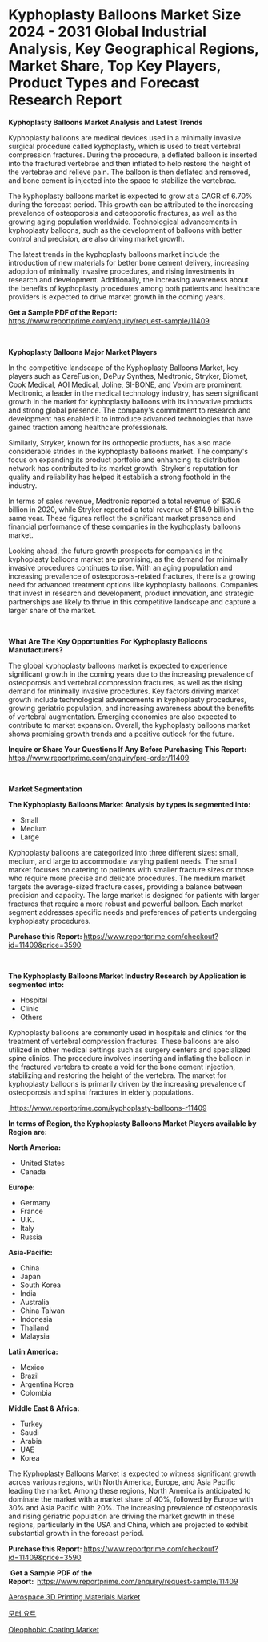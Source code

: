 <p><h1>Kyphoplasty Balloons Market Size 2024 - 2031 Global Industrial Analysis, Key Geographical Regions, Market Share, Top Key Players, Product Types and Forecast Research Report</h1></p><p><strong>Kyphoplasty Balloons Market Analysis and Latest Trends</strong></p>
<p><p>Kyphoplasty balloons are medical devices used in a minimally invasive surgical procedure called kyphoplasty, which is used to treat vertebral compression fractures. During the procedure, a deflated balloon is inserted into the fractured vertebrae and then inflated to help restore the height of the vertebrae and relieve pain. The balloon is then deflated and removed, and bone cement is injected into the space to stabilize the vertebrae.</p><p>The kyphoplasty balloons market is expected to grow at a CAGR of 6.70% during the forecast period. This growth can be attributed to the increasing prevalence of osteoporosis and osteoporotic fractures, as well as the growing aging population worldwide. Technological advancements in kyphoplasty balloons, such as the development of balloons with better control and precision, are also driving market growth.</p><p>The latest trends in the kyphoplasty balloons market include the introduction of new materials for better bone cement delivery, increasing adoption of minimally invasive procedures, and rising investments in research and development. Additionally, the increasing awareness about the benefits of kyphoplasty procedures among both patients and healthcare providers is expected to drive market growth in the coming years.</p></p>
<p><strong>Get a Sample PDF of the Report:&nbsp;</strong> <a href="https://www.reportprime.com/enquiry/request-sample/11409">https://www.reportprime.com/enquiry/request-sample/11409</a></p>
<p>&nbsp;</p>
<p><strong>Kyphoplasty Balloons Major Market Players</strong></p>
<p><p>In the competitive landscape of the Kyphoplasty Balloons Market, key players such as CareFusion, DePuy Synthes, Medtronic, Stryker, Biomet, Cook Medical, AOI Medical, Joline, SI-BONE, and Vexim are prominent. Medtronic, a leader in the medical technology industry, has seen significant growth in the market for kyphoplasty balloons with its innovative products and strong global presence. The company's commitment to research and development has enabled it to introduce advanced technologies that have gained traction among healthcare professionals.</p><p>Similarly, Stryker, known for its orthopedic products, has also made considerable strides in the kyphoplasty balloons market. The company's focus on expanding its product portfolio and enhancing its distribution network has contributed to its market growth. Stryker's reputation for quality and reliability has helped it establish a strong foothold in the industry.</p><p>In terms of sales revenue, Medtronic reported a total revenue of $30.6 billion in 2020, while Stryker reported a total revenue of $14.9 billion in the same year. These figures reflect the significant market presence and financial performance of these companies in the kyphoplasty balloons market.</p><p>Looking ahead, the future growth prospects for companies in the kyphoplasty balloons market are promising, as the demand for minimally invasive procedures continues to rise. With an aging population and increasing prevalence of osteoporosis-related fractures, there is a growing need for advanced treatment options like kyphoplasty balloons. Companies that invest in research and development, product innovation, and strategic partnerships are likely to thrive in this competitive landscape and capture a larger share of the market.</p></p>
<p>&nbsp;</p>
<p><strong>What Are The Key Opportunities For Kyphoplasty Balloons Manufacturers?</strong></p>
<p><p>The global kyphoplasty balloons market is expected to experience significant growth in the coming years due to the increasing prevalence of osteoporosis and vertebral compression fractures, as well as the rising demand for minimally invasive procedures. Key factors driving market growth include technological advancements in kyphoplasty procedures, growing geriatric population, and increasing awareness about the benefits of vertebral augmentation. Emerging economies are also expected to contribute to market expansion. Overall, the kyphoplasty balloons market shows promising growth trends and a positive outlook for the future.</p></p>
<p><strong>Inquire or Share Your Questions If Any Before Purchasing This Report:</strong> <a href="https://www.reportprime.com/enquiry/pre-order/11409">https://www.reportprime.com/enquiry/pre-order/11409</a></p>
<p>&nbsp;</p>
<p><strong>Market Segmentation</strong></p>
<p><strong>The Kyphoplasty Balloons Market Analysis by types is segmented into:</strong></p>
<p><ul><li>Small</li><li>Medium</li><li>Large</li></ul></p>
<p><p>Kyphoplasty balloons are categorized into three different sizes: small, medium, and large to accommodate varying patient needs. The small market focuses on catering to patients with smaller fracture sizes or those who require more precise and delicate procedures. The medium market targets the average-sized fracture cases, providing a balance between precision and capacity. The large market is designed for patients with larger fractures that require a more robust and powerful balloon. Each market segment addresses specific needs and preferences of patients undergoing kyphoplasty procedures.</p></p>
<p><strong>Purchase this Report:&nbsp;</strong><a href="https://www.reportprime.com/checkout?id=11409&price=3590">https://www.reportprime.com/checkout?id=11409&price=3590</a></p>
<p>&nbsp;</p>
<p><strong>The Kyphoplasty Balloons Market Industry Research by Application is segmented into:</strong></p>
<p><ul><li>Hospital</li><li>Clinic</li><li>Others</li></ul></p>
<p><p>Kyphoplasty balloons are commonly used in hospitals and clinics for the treatment of vertebral compression fractures. These balloons are also utilized in other medical settings such as surgery centers and specialized spine clinics. The procedure involves inserting and inflating the balloon in the fractured vertebra to create a void for the bone cement injection, stabilizing and restoring the height of the vertebra. The market for kyphoplasty balloons is primarily driven by the increasing prevalence of osteoporosis and spinal fractures in elderly populations.</p></p>
<p><a href="https://www.reportprime.com/kyphoplasty-balloons-r11409">&nbsp;https://www.reportprime.com/kyphoplasty-balloons-r11409</a></p>
<p><strong>In terms of Region, the Kyphoplasty Balloons Market Players available by Region are:</strong></p>
<p>
    <p> <strong> North America: </strong>
        <ul>
            <li>United States</li>
            <li>Canada</li>
        </ul>
        </p> 
    <p> <strong> Europe: </strong>
        <ul>
            <li>Germany</li>
            <li>France</li>
            <li>U.K.</li>
            <li>Italy</li>
            <li>Russia</li>
        </ul>
        </p> 
    <p> <strong> Asia-Pacific: </strong>
        <ul>
            <li>China</li>
            <li>Japan</li>
            <li>South Korea</li>
            <li>India</li>
            <li>Australia</li>
            <li>China Taiwan</li>
            <li>Indonesia</li>
            <li>Thailand</li>
            <li>Malaysia</li>
        </ul>
        </p> 
    <p> <strong> Latin America: </strong>
        <ul>
            <li>Mexico</li>
            <li>Brazil</li>
            <li>Argentina Korea</li>
            <li>Colombia</li>
        </ul>
        </p> 
    <p> <strong> Middle East & Africa: </strong>
        <ul>
            <li>Turkey</li>
            <li>Saudi</li>
            <li>Arabia</li>
            <li>UAE</li>
            <li>Korea</li>
        </ul>
    </p>
    </p>
<p><p>The Kyphoplasty Balloons Market is expected to witness significant growth across various regions, with North America, Europe, and Asia Pacific leading the market. Among these regions, North America is anticipated to dominate the market with a market share of 40%, followed by Europe with 30% and Asia Pacific with 20%. The increasing prevalence of osteoporosis and rising geriatric population are driving the market growth in these regions, particularly in the USA and China, which are projected to exhibit substantial growth in the forecast period.</p></p>
<p><strong>Purchase this Report: </strong><a href="https://www.reportprime.com/checkout?id=11409&price=3590">https://www.reportprime.com/checkout?id=11409&price=3590</a></p>
<p>&nbsp;<strong>Get a Sample PDF of the Report:&nbsp;&nbsp;</strong><a href="https://www.reportprime.com/enquiry/request-sample/11409">https://www.reportprime.com/enquiry/request-sample/11409</a></p>
<p><strong></strong></p>
<p><p><a href="https://www.linkedin.com/pulse/aerospace-3d-printing-materials-market-size-furnishes-fxrbc?trackingId=ZLmmted8CxL3InWLKnaMlw%3D%3D">Aerospace 3D Printing Materials Market</a></p><p><a href="https://github.com/crfsywufhm81415/Market-Research-Report-List-1/blob/main/251803424103.md">모터 요트</a></p><p><a href="https://www.linkedin.com/pulse/oleophobic-coating-market-size-share-amp-trends-analysis-report-fc0cc?trackingId=4NArPwC3F1OiiEzagAFNdA%3D%3D">Oleophobic Coating Market</a></p></p>